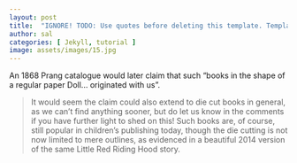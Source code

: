 ```yaml
---
layout: post
title:  "IGNORE! TODO: Use quotes before deleting this template. Template post about markdown. Slated to be deleted."
author: sal
categories: [ Jekyll, tutorial ]
image: assets/images/15.jpg
---
```

An 1868 Prang catalogue would later claim that such “books in the shape of a regular paper Doll... originated with us”. 

> It would seem the claim could also extend to die cut books in general, as we can’t find anything sooner, but do let us know in the comments if you have further light to shed on this! Such books are, of course, still popular in children’s publishing today, though the die cutting is not now limited to mere outlines, as evidenced in a beautiful 2014 version of the same Little Red Riding Hood story. 